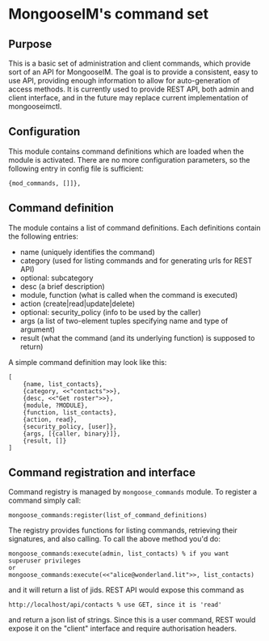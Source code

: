 # MongooseIM's command set

## Purpose

This is a basic set of administration and client commands, which provide sort of an API for MongooseIM.
The goal is to provide a consistent, easy to use API, providing enough information to allow for auto-generation of access methods.
It is currently used to provide REST API, both admin and client interface, and in the future may replace current implementation of mongooseimctl.


## Configuration

This module contains command definitions which are loaded when the module is activated.
There are no more configuration parameters, so the following entry in config file is sufficient:

```
{mod_commands, []]},
```

## Command definition

The module contains a list of command definitions.
Each definitions contain the following entries:

* name (uniquely identifies the command)
* category (used for listing commands and for generating urls for REST API)
* optional: subcategory
* desc (a brief description)
* module, function (what is called when the command is executed)
* action (create|read|update|delete)
* optional: security_policy (info to be used by the caller)
* args (a list of two-element tuples specifying name and type of argument)
* result (what the command (and its underlying function) is supposed to return)

A simple command definition may look like this:

```
[
    {name, list_contacts},
    {category, <<"contacts">>},
    {desc, <<"Get roster">>},
    {module, ?MODULE},
    {function, list_contacts},
    {action, read},
    {security_policy, [user]},
    {args, [{caller, binary}]},
    {result, []}
]
```

## Command registration and interface

Command registry is managed by `mongoose_commands` module.
To register a command simply call:

```
mongoose_commands:register(list_of_command_definitions)
```

The registry provides functions for listing commands, retrieving their signatures,
and also calling. To call the above method you'd do:
```
mongoose_commands:execute(admin, list_contacts) % if you want superuser privileges
or
mongoose_commands:execute(<<"alice@wonderland.lit">>, list_contacts)
```

and it will return a list of jids. REST API would expose this command as
```
http://localhost/api/contacts % use GET, since it is 'read'
```
and return a json list of strings. Since this is a user command, REST would expose it on the "client"
interface and require authorisation headers.
